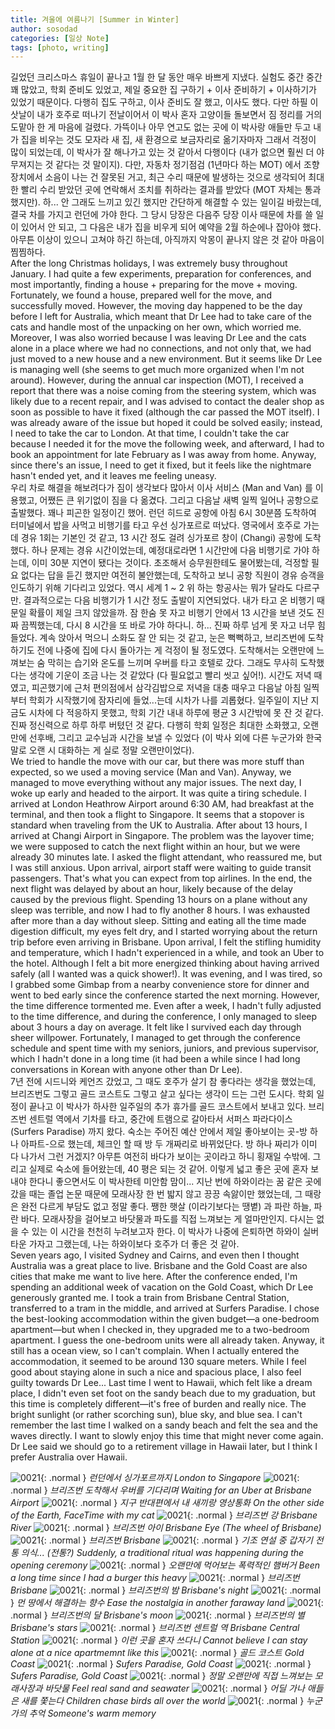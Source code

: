 ```yaml
---
title: 겨울에 여름나기 [Summer in Winter]
author: sosodad
categories: [일상 Note]
tags: [photo, writing]
---
```


길었던 크리스마스 휴일이 끝나고 1월 한 달 동안 매우 바쁘게 지냈다. 실험도 중간 중간 꽤 많았고, 학회 준비도 있었고, 제일 중요한 집 구하기 + 이사 준비하기 + 이사하기가 있었기 때문이다. 다행히 집도 구하고, 이사 준비도 잘 했고, 이사도 했다. 다만 하필 이삿날이 내가 호주로 떠나기 전날이어서 이 박사 혼자 고양이들 돌보면서 짐 정리를 거의 도맡아 한 게 마음에 걸렸다. 가뜩이나 아무 연고도 없는 곳에 이 박사랑 애들만 두고 내가 집을 비우는 것도 모자라 새 집, 새 환경으로 보금자리로 옮기자마자 그래서 걱정이 많이 되었는데, 이 박사가 잘 해나가고 있는 것 같아서 다행이다 (내가 없으면 훨씬 더 야무져지는 것 같다는 것 말이지). 다만, 자동차 정기점검 (1년마다 하는 MOT) 에서 조향장치에서 소음이 나는 건 잘못된 거고, 최근 수리 때문에 발생하는 것으로 생각되어 최대한 빨리 수리 받았던 곳에 연락해서 조치를 취하라는 결과를 받았다 (MOT 자체는 통과했지만). 하... 안 그래도 느끼고 있긴 했지만 간단하게 해결할 수 있는 일이길 바랐는데, 결국 차를 가지고 런던에 가야 한다. 그 당시 당장은 다음주 당장 이사 때문에 차를 쓸 일이 있어서 안 되고, 그 다음은 내가 집을 비우게 되어 예약을 2월 하순에나 잡아야 했다. 아무튼 이상이 있으니 고쳐야 하긴 하는데, 아직까지 악몽이 끝나지 않은 것 같아 마음이 찜찜하다.  
After the long Christmas holidays, I was extremely busy throughout January. I had quite a few experiments, preparation for conferences, and most importantly, finding a house + preparing for the move + moving. Fortunately, we found a house, prepared well for the move, and successfully moved. However, the moving day happened to be the day before I left for Australia, which meant that Dr Lee had to take care of the cats and handle most of the unpacking on her own, which worried me. Moreover, I was also worried because I was leaving Dr Lee and the cats alone in a place where we had no connections, and not only that, we had just moved to a new house and a new environment. But it seems like Dr Lee is managing well (she seems to get much more organized when I'm not around). However, during the annual car inspection (MOT), I received a report that there was a noise coming from the steering system, which was likely due to a recent repair, and I was advised to contact the dealer shop as soon as possible to have it fixed (although the car passed the MOT itself). I was already aware of the issue but hoped it could be solved easily; instead, I need to take the car to London. At that time, I couldn't take the car because I needed it for the move the following week, and afterward, I had to book an appointment for late February as I was away from home. Anyway, since there's an issue, I need to get it fixed, but it feels like the nightmare hasn't ended yet, and it leaves me feeling uneasy.  
우리 차로 해결을 해보려다가 짐이 생각보다 많아서 이사 서비스 (Man and Van) 를 이용했고, 어쨌든 큰 위기없이 짐을 다 옮겼다. 그리고 다음날 새벽 일찍 일어나 공항으로 출발했다. 꽤나 피곤한 일정이긴 했어. 런던 히드로 공항에 아침 6시 30분쯤 도착하여 터미널에서 밥을 사먹고 비행기를 타고 우선 싱가포르로 떠났다. 영국에서 호주로 가는 데 경유 1회는 기본인 것 같고, 13 시간 정도 걸려 싱가포르 창이 (Changi) 공항에 도착했다. 하나 문제는 경유 시간이었는데, 예정대로라면 1 시간만에 다음 비행기로 가야 하는데, 이미 30분 지연이 됐다는 것이다. 초조해서 승무원한테도 물어봤는데, 걱정할 필요 없다는 답을 듣긴 했지만 여전히 불안했는데, 도착하고 보니 공항 직원이 경유 승객을 인도하기 위해 기다리고 있었다. 역시 세계 1 ~ 2 위 하는 항공사는 뭐가 달라도 다르구만. 결과적으로는 다음 비행기가 1 시간 정도 출발이 지연되었다. 내가 타고 온 비행기 때문일 확률이 제일 크지 않았을까. 잠 한숨 못 자고 비행기 안에서 13 시간을 보낸 것도 진짜 끔찍했는데, 다시 8 시간을 또 바로 가야 하다니. 하... 진짜 하루 넘게 못 자고 너무 힘들었다. 계속 앉아서 먹으니 소화도 잘 안 되는 것 같고, 눈은 뻑뻑하고, 브리즈번에 도착하기도 전에 나중에 집에 다시 돌아가는 게 걱정이 될 정도였다. 도착해서는 오랜만에 느껴보는 숨 막히는 습기와 온도를 느끼며 우버를 타고 호텔로 갔다. 그래도 무사히 도착했다는 생각에 기운이 조금 나는 것 같았다 (다 필요없고 빨리 씻고 싶어!). 시간도 저녁 때였고, 피곤했기에 근처 편의점에서 삼각김밥으로 저녁을 대충 때우고 다음날 아침 일찍부터 학회가 시작했기에 잠자리에 들었...는데 시차가 나를 괴롭혔다. 일주일이 지난 지금도 시차에 다 적응하지 못했고, 학회 기간 내내 하루에 평균 3 시간밖에 못 잔 것 같다. 진짜 정신력으로 하루 하루 버텼던 것 같다. 다행히 학회 일정은 최대한 소화했고, 오랜만에 선후배, 그리고 교수님과 시간을 보낼 수 있었다 (이 박사 외에 다른 누군가와 한국말로 오랜 시 대화하는 게 실로 정말 오랜만이었다).  
We tried to handle the move with our car, but there was more stuff than expected, so we used a moving service (Man and Van). Anyway, we managed to move everything without any major issues. The next day, I woke up early and headed to the airport. It was quite a tiring schedule. I arrived at London Heathrow Airport around 6:30 AM, had breakfast at the terminal, and then took a flight to Singapore. It seems that a stopover is standard when traveling from the UK to Australia. After about 13 hours, I arrived at Changi Airport in Singapore. The problem was the layover time; we were supposed to catch the next flight within an hour, but we were already 30 minutes late. I asked the flight attendant, who reassured me, but I was still anxious. Upon arrival, airport staff were waiting to guide transit passengers. That's what you can expect from top airlines. In the end, the next flight was delayed by about an hour, likely because of the delay caused by the previous flight. Spending 13 hours on a plane without any sleep was terrible, and now I had to fly another 8 hours. I was exhausted after more than a day without sleep. Sitting and eating all the time made digestion difficult, my eyes felt dry, and I started worrying about the return trip before even arriving in Brisbane. Upon arrival, I felt the stifling humidity and temperature, which I hadn't experienced in a while, and took an Uber to the hotel. Although I felt a bit more energized thinking about having arrived safely (all I wanted was a quick shower!). It was evening, and I was tired, so I grabbed some Gimbap from a nearby convenience store for dinner and went to bed early since the conference started the next morning. However, the time difference tormented me. Even after a week, I hadn't fully adjusted to the time difference, and during the conference, I only managed to sleep about 3 hours a day on average. It felt like I survived each day through sheer willpower. Fortunately, I managed to get through the conference schedule and spent time with my seniors, juniors, and previous supervisor, which I hadn't done in a long time (it had been a while since I had long conversations in Korean with anyone other than Dr Lee).  
7년 전에 시드니와 케언즈 갔었고, 그 때도 호주가 살기 참 좋다라는 생각을 했었는데, 브리즈번도 그렇고 골드 코스트도 그렇고 살고 싶다는 생각이 드는 그런 도시다. 학회 일정이 끝나고 이 박사가 하사한 일주일의 추가 휴가를 골드 코스트에서 보내고 있다. 브리즈번 센트럴 역에서 기차를 타고, 중간에 트램으로 갈아타서 서퍼스 파라다이스 (Surfers Paradise) 까지 왔다. 숙소는 주어진 예산 안에서 제일 좋아보이는 곳-방 하나 아파트-으로 했는데, 체크인 할 때 방 두 개짜리로 바뀌었단다. 방 하나 짜리가 이미 다 나가서 그런 거겠지? 아무튼 여전히 바다가 보이는 곳이라고 하니 횡재일 수밖에. 그리고 실제로 숙소에 들어왔는데, 40 평은 되는 것 같어. 이렇게 넓고 좋은 곳에 혼자 보내야 한다니 좋으면서도 이 박사한테 미안함 맘이... 지난 번에 하와이라는 꿈 같은 곳에 갔을 때는 졸업 논문 때문에 모래사장 한 번 밟지 않고 끙끙 속앓이만 했었는데, 그 때랑은 완전 다르게 부담도 없고 정말 좋다. 쨍한 햇살 (이라기보다는 땡볕) 과 파란 하늘, 파란 바다. 모래사장을 걸어보고 바닷물과 파도를 직접 느껴보는 게 얼마만인지. 다시는 없을 수 있는 이 시간을 천천히 누려보고자 한다. 이 박사가 나중에 은퇴하면 하와이 실버 타운 가자고 그랬는데, 나는 하와이보다 호주가 더 좋은 것 같아.  
Seven years ago, I visited Sydney and Cairns, and even then I thought Australia was a great place to live. Brisbane and the Gold Coast are also cities that make me want to live here. After the conference ended, I'm spending an additional week of vacation on the Gold Coast, which Dr Lee generously granted me. I took a train from Brisbane Central Station, transferred to a tram in the middle, and arrived at Surfers Paradise. I chose the best-looking accommodation within the given budget—a one-bedroom apartment—but when I checked in, they upgraded me to a two-bedroom apartment. I guess the one-bedroom units were all already taken. Anyway, it still has a ocean view, so I can't complain. When I actually entered the accommodation, it seemed to be around 130 square meters. While I feel good about staying alone in such a nice and spacious place, I also feel guilty towards Dr Lee... Last time I went to Hawaii, which felt like a dream place, I didn't even set foot on the sandy beach due to my graduation, but this time is completely different—it's free of burden and really nice. The bright sunlight (or rather scorching sun), blue sky, and blue sea. I can't remember the last time I walked on a sandy beach and felt the sea and the waves directly. I want to slowly enjoy this time that might never come again. Dr Lee said we should go to a retirement village in Hawaii later, but I think I prefer Australia over Hawaii.

![0021](https://1drv.ms/i/c/f96de3eae83811fb/IQTURXnFnY8qRYm0-XIxOGSQASYwrPC1NPTBcoJOpgViFow?width=1024){: .normal }
_런던에서 싱가포르까지 London to Singapore_
![0021](https://1drv.ms/i/c/f96de3eae83811fb/IQRiXpl0Uc-SS6swN0DHnMieAd6r5W7RxcWxCz0WhCNHaCc?width=1024){: .normal }
_브리즈번 도착해서 우버를 기다리며 Waiting for an Uber at Brisbane Airport_
![0021](https://1drv.ms/i/c/f96de3eae83811fb/IQRcWPk1jDKxT41m-Fs3vYqUAQpy-AtJdcUa3LsJBKDZBLQ?width=1024){: .normal }
_지구 반대편에서 내 새끼랑 영상통화 On the other side of the Earth, FaceTime with my cat_
![0021](https://1drv.ms/i/c/f96de3eae83811fb/IQSeCbFVdkgpT7o2WwpQZCnxAc87WO8akVyO7I1DnHU1Rpg?width=1024){: .normal }
_브리즈번 강 Brisbane River_
![0021](https://1drv.ms/i/c/f96de3eae83811fb/IQTE0FW-pMtbSYRatsl2MoRiAXCiXFAU7LfEVoQgw8wTpqc?width=1024){: .normal }
_브리즈번 아이 Brisbane Eye (The wheel of Brisbane)_
![0021](https://1drv.ms/i/c/f96de3eae83811fb/IQRT91hfq5VCR43SFCpCvvSdAYB0xKO2oj56w2nZtGCFj7s?width=1024){: .normal }
_브리즈번 Brisbane_
![0021](https://1drv.ms/i/c/f96de3eae83811fb/IQQkSsZERM4bQJZr30CTfJaIAf27ObrhCUBqJoYmPsWQeJU?width=1024){: .normal }
_기조 연설 중 갑자기 전통 의식... (전통?) Suddenly, a traditional ritual was happening during the opening ceremony_
![0021](https://1drv.ms/i/c/f96de3eae83811fb/IQSdJiJY2Ut1SqBjsN7yv9ULAYOuGDR8HgXq3W1aJaYIDWs?width=1024){: .normal }
_오랜만에 먹어보는 폭력적인 햄버거 Been a long time since I had a burger this heavy_
![0021](https://1drv.ms/i/c/f96de3eae83811fb/IQR5jqeUpPPbR4MvfCZNdx4wAS3iTq2oYKdwx8J6GgJWU08?width=1024){: .normal }
_브리즈번 Brisbane_
![0021](https://1drv.ms/i/c/f96de3eae83811fb/IQSBIzp1PPj_Qbnrbptjvr7-ARbGmoe_lbJ6v4XmglXirt8?width=1024){: .normal }
_브리즈번의 밤 Brisbane's night_
![0021](https://1drv.ms/i/c/f96de3eae83811fb/IQQRAy74mmJlQYtJ8JhX_bQxAScKXBVa_7BY2sLh5XNzs-I?width=1024){: .normal }
_먼 땅에서 해결하는 향수 Ease the nostalgia in another faraway land_
![0021](https://1drv.ms/i/c/f96de3eae83811fb/IQSQOCOnylqhQJoMKeILTXQGARlGTHnH7dcXt33dobe1qM8?width=1024){: .normal }
_브리즈번의 달 Brisbane's moon_
![0021](https://1drv.ms/i/c/f96de3eae83811fb/IQQUBbvHAO-FRprs04uxYXjiAULt6vxbd7DJ9gewtDIb7Yw?width=1024){: .normal }
_브리즈번의 별 Brisbane's stars_
![0021](https://1drv.ms/i/c/f96de3eae83811fb/IQSEvLifmOUkR5Eyyr5Ew76BAc4qcY77hvc-FqlY8x4iJbQ?width=1024){: .normal }
_브리즈번 센트럴 역 Brisbane Central Station_
![0021](https://1drv.ms/i/c/f96de3eae83811fb/IQR0ZpyXDgVnQYgn13HtjQ_EATgrkSpLNIyee_7h5rr-3fQ?width=1024){: .normal }
_이런 곳을 혼자 쓰다니 Cannot believe I can stay alone at a nice apartmemnt like this_
![0021](https://1drv.ms/i/c/f96de3eae83811fb/IQQvfntEJRZgRJmvoawkDMjnAelGvR3NXY4WTI_cBykflr0?width=1024){: .normal }
_골드 코스트 Gold Coast_
![0021](https://1drv.ms/i/c/f96de3eae83811fb/IQTK-cTbJBaWQ7d88cTkXKfUAW5ZFtwkCpI7JBnoFGAUKIU?width=1024){: .normal }
_Sufers Paradise, Gold Coast_
![0021](https://1drv.ms/i/c/f96de3eae83811fb/IQREpHQUu-1dTpN0l5wFQLpSAX4WA-eNLQXFhhttgrfrjSA?width=1024){: .normal }
_Sufers Paradise, Gold Coast_
![0021](https://1drv.ms/i/c/f96de3eae83811fb/IQQN06RgigFGR6mHBqpanQGDAUCBNLSiIKrwHIgp-7yoSt8?width=1024){: .normal }
_정말 오랜만에 직접 느껴보는 모래사장과 바닷물 Feel real sand and seawater_
![0021](https://1drv.ms/i/c/f96de3eae83811fb/IQRsOwhofnkZTqGKh7dzALTOASWLNnlmfC2kdmLjQtBp810?width=1024){: .normal }
_어딜 가나 애들은 새를 쫓는다 Children chase birds all over the world_
![0021](https://1drv.ms/i/c/f96de3eae83811fb/IQRvB9cMVFJrRYC6bzS8u7rCAfrnChJtuIQcPPuBjvPak0E?width=1024){: .normal }
_누군가의 추억 Someone's warm memory_
